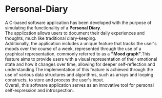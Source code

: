# Personal-Diary
A C-based software application has been developed with the purpose of simulating the functionality of a **Personal Diary**.  
The application allows users to document their daily experiences and thoughts, much like traditional diary-keeping.  
Additionally, the application includes a unique feature that tracks the user's moods over the course of a week, represented through the use of a graphical representation, commonly referred to as a **"Mood graph"**.This feature aims to provide users with a visual representation of their emotional state and how it changes over time, allowing for deeper self-reflection and understanding.The implementation of this feature is achieved through the use of various data structures and algorithms, such as arrays and looping constructs, to store and process the user's input.  
Overall, this software application serves as an innovative tool for personal self-expression and introspection.

